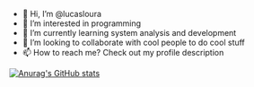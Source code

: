 - 👋 Hi, I’m @lucasloura
- 👀 I’m interested in programming
- 🌱 I’m currently learning system analysis and development
- 💞️ I’m looking to collaborate with cool people to do cool stuff
- 📫 How to reach me? Check out my profile description

<!---
olivermene/olivermene is a ✨ special ✨ repository because its `README.md` (this file) appears on your GitHub profile.
You can click the Preview link to take a look at your changes.
--->

[![Anurag's GitHub stats](https://github-readme-stats.vercel.app/api?username=anuraghazra)](https://github.com/anuraghazra/github-readme-stats)
